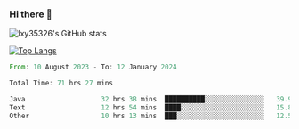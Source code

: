 ### Hi there 👋

<!--
**lxy35326/lxy35326** is a ✨ _special_ ✨ repository because its `README.md` (this file) appears on your GitHub profile.

Here are some ideas to get you started:

- 🔭 I’m currently working on ...
- 🌱 I’m currently learning ...
- 👯 I’m looking to collaborate on ...
- 🤔 I’m looking for help with ...
- 💬 Ask me about ...
- 📫 How to reach me: ...
- 😄 Pronouns: ...
- ⚡ Fun fact: ...
-->

![lxy35326's GitHub stats](https://github-readme-stats.vercel.app/api?username=lxy35326&show_icons=true)

[![Top Langs](https://github-readme-stats.vercel.app/api/top-langs/?username=anuraghazra&layout=compact)](https://github.com/anuraghazra/github-readme-stats)

<!--START_SECTION:waka-->

```rust
From: 10 August 2023 - To: 12 January 2024

Total Time: 71 hrs 27 mins

Java                   32 hrs 38 mins  ██████████░░░░░░░░░░░░░░░   39.96 %
Text                   12 hrs 54 mins  ████░░░░░░░░░░░░░░░░░░░░░   15.80 %
Other                  10 hrs 13 mins  ███░░░░░░░░░░░░░░░░░░░░░░   12.51 %
```

<!--END_SECTION:waka-->
